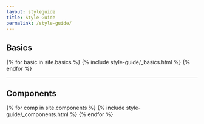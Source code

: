 ```yaml
---
layout: styleguide
title: Style Guide
permalink: /style-guide/
---
```


## Basics
{% for basic in site.basics %}
  {% include style-guide/_basics.html %}
{% endfor %}

<hr>

## Components
{% for comp in site.components %}
  {% include style-guide/_components.html %}
{% endfor %}

